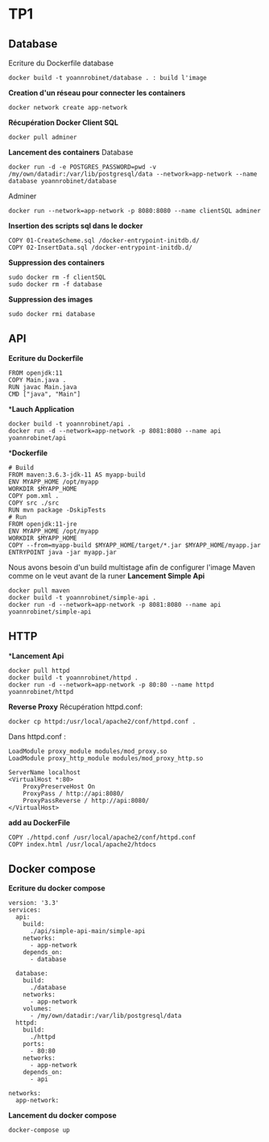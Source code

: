 # TP1 

## Database
Ecriture du Dockerfile database
```console
docker build -t yoannrobinet/database . : build l'image 
```
**Creation d'un réseau pour connecter les containers**
```console
docker network create app-network 
```
**Récupération Docker Client SQL**
```console
docker pull adminer
```
**Lancement des containers**
Database
```console
docker run -d -e POSTGRES_PASSWORD=pwd -v /my/own/datadir:/var/lib/postgresql/data --network=app-network --name database yoannrobinet/database
```
Adminer
```console
docker run --network=app-network -p 8080:8080 --name clientSQL adminer
```
**Insertion des scripts sql dans le docker**
```console
COPY 01-CreateScheme.sql /docker-entrypoint-initdb.d/ 
COPY 02-InsertData.sql /docker-entrypoint-initdb.d/
```
**Suppression des containers**
```console
sudo docker rm -f clientSQL 
sudo docker rm -f database
```
**Suppression des images**
```console
sudo docker rmi database
```

## API
**Ecriture du Dockerfile**
```console
FROM openjdk:11
COPY Main.java .
RUN javac Main.java
CMD ["java", "Main"]
```

***Lauch Application**
```console
docker build -t yoannrobinet/api .
docker run -d --network=app-network -p 8081:8080 --name api yoannrobinet/api
```
***Dockerfile**
```console
# Build
FROM maven:3.6.3-jdk-11 AS myapp-build 
ENV MYAPP_HOME /opt/myapp 
WORKDIR $MYAPP_HOME
COPY pom.xml .
COPY src ./src
RUN mvn package -DskipTests
# Run
FROM openjdk:11-jre
ENV MYAPP_HOME /opt/myapp
WORKDIR $MYAPP_HOME
COPY --from=myapp-build $MYAPP_HOME/target/*.jar $MYAPP_HOME/myapp.jar
ENTRYPOINT java -jar myapp.jar
```
Nous avons besoin d'un build multistage afin de configurer l'image Maven comme on le veut avant de la runer
**Lancement Simple Api**
```console
docker pull maven
docker build -t yoannrobinet/simple-api .
docker run -d --network=app-network -p 8081:8080 --name api yoannrobinet/simple-api
```

## HTTP
***Lancement Api**
```console
docker pull httpd
docker build -t yoannrobinet/httpd .
docker run -d --network=app-network -p 80:80 --name httpd yoannrobinet/httpd
```
**Reverse Proxy**
Récupération httpd.conf:
```console
docker cp httpd:/usr/local/apache2/conf/httpd.conf .
```
Dans httpd.conf :
```console
LoadModule proxy_module modules/mod_proxy.so
LoadModule proxy_http_module modules/mod_proxy_http.so

ServerName localhost
<VirtualHost *:80>
	ProxyPreserveHost On
	ProxyPass / http://api:8080/ 
	ProxyPassReverse / http://api:8080/
</VirtualHost>
```
**add au DockerFile**
```console
COPY ./httpd.conf /usr/local/apache2/conf/httpd.conf
COPY index.html /usr/local/apache2/htdocs
```


## Docker compose

**Ecriture du docker compose**
```console
version: '3.3'
services:
  api:
    build:
      ./api/simple-api-main/simple-api
    networks:
      - app-network
    depends_on:
      - database

  database:
    build:
      ./database
    networks:
      - app-network
    volumes:
      - /my/own/datadir:/var/lib/postgresql/data
  httpd:
    build:
      ./httpd
    ports:
      - 80:80
    networks:
      - app-network
    depends_on:
      - api

networks:
  app-network:
```
**Lancement du docker compose**
```console
docker-compose up
```
